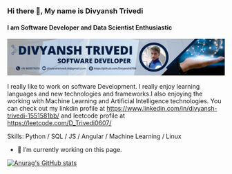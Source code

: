 ### Hi there 👋, My name is Divyansh Trivedi
#### I am Software Developer and Data Scientist Enthusiastic
![I am Software Developer and Data Scientist Enthusiastic](https://github.com/Divyansh6799/Divyansh6799/blob/main/banner.png)

I really like to work on software Development. I really enjoy learning languages and new technologies and frameworks.I also enjoying the working with Machine Learning and Artificial Intelligence technologies. You can check out my linkdin profile at https://www.linkedin.com/in/divyansh-trivedi-1551581bb/ and leetcode profile at https://leetcode.com/D_Trivedi0607/

Skills: Python / SQL / JS / Angular / Machine Learning / Linux

- 🔭 I’m currently working on this page. 

[![Anurag's GitHub stats](https://github-readme-stats.vercel.app/api?username=Divyansh6799)](https://github.com/anuraghazra/github-readme-stats)
